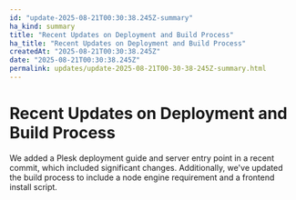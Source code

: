 ```yaml
---
id: "update-2025-08-21T00:30:38.245Z-summary"
ha_kind: summary
title: "Recent Updates on Deployment and Build Process"
ha_title: "Recent Updates on Deployment and Build Process"
createdAt: "2025-08-21T00:30:38.245Z"
date: "2025-08-21T00:30:38.245Z"
permalink: updates/update-2025-08-21T00-30-38-245Z-summary.html
---
```


<!--HA-START-->
# Recent Updates on Deployment and Build Process

We added a Plesk deployment guide and server entry point in a recent commit, which included significant changes. Additionally, we've updated the build process to include a node engine requirement and a frontend install script.

<!--HA-END-->
